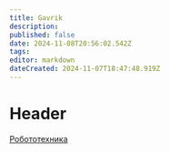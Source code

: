 ```yaml
---
title: Gavrik
description: 
published: false
date: 2024-11-08T20:56:02.542Z
tags: 
editor: markdown
dateCreated: 2024-11-07T18:47:48.919Z
---
```


<h1>Header</h1>

<a href="/memberspages/Gavrik/robotics">Робототехника</a>